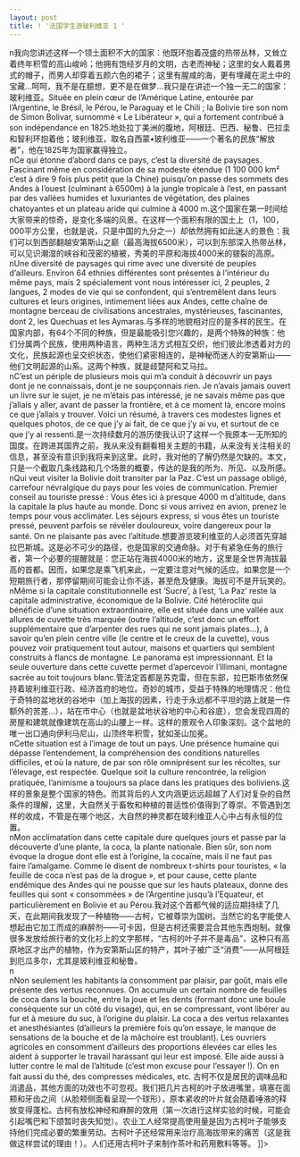 ```yaml
---
layout: post
title: ! '法国学生游玻利维亚 1 '
---
```


<p>n我向您讲述这样一个领土面积不大的国家：他既环抱着茂盛的热带丛林，又耸立着终年积雪的高山峻岭；他拥有饱经岁月的文明，古老而神秘；这里的女人戴着男式的帽子，而男人却穿着五颜六色的裙子；这里有腥咸的海，更有埋藏在泥土中的宝藏…呵呵，我不是在臆想，更不是在做梦…我只是在讲述一个独一无二的国家：玻利维亚。Située en plein cœur de l’Amérique Latine, entourée par l’Argentine, le Brésil, le Pérou, le Paraguay et le Chili ; la Bolivie tire son nom de Simon Bolivar, surnommé « Le Libérateur », qui a fortement contribué à son indépendance en 1825.地处拉丁美洲的腹地，阿根廷、巴西、秘鲁、巴拉圭和智利环抱着他；玻利维亚，取名自西蒙•玻利维亚——一个著名的民族“解放者”，他在1825年为国家赢得独立。<br />nCe qui étonne d’abord dans ce pays, c’est la diversité de paysages. Fascinant même en considération de sa modeste étendue (1 100 000 km² c’est à dire 9 fois plus petit que la Chine) puisqu’on passe des sommets des Andes à l’ouest (culminant à 6500m) à la jungle tropicale à l’est, en passant par des vallées humides et luxuriantes de végétation, des plaines chatoyantes et un plateau aride qui culmine à 4000 m.这个国家在第一时间给大家带来的惊奇，是变化多端的风景。在这样一个面积有限的国土上（1，100，000平方公里，也就是说，只是中国的九分之一）却依然拥有如此迷人的景色：我们可以到西部翻越安第斯山之巅（最高海拔6500米），可以到东部深入热带丛林，可以见识潮湿的峡谷和茂密的植被，秀美的平原和海拔4000米的皲裂的高原。<br />nUne diversité de paysages qui rime avec une diversité de peuples d’ailleurs. Environ 64 ethnies différentes sont présentes à l’intérieur du même pays, mais 2 spécialement vont nous intéresser ici, 2 peuples, 2 langues, 2 modes de vie qui se confondent, qui s’entremêlent dans leurs cultures et leurs origines, intimement liées aux Andes, cette chaîne de montagne berceau de civilisations ancestrales, mystérieuses, fascinantes, dont 2, les Quechuas et les Aymaras.与多样的地貌相对应的是多样的民生。在国家内部，有64个不同的种族，但是最能吸引您兴趣的，是两个特殊的种族：他们分属两个民族，使用两种语言，两种生活方式相互交织，他们彼此渗透着对方的文化，民族起源也呈交织状态，使他们紧密相连的，是神秘而迷人的安第斯山——他们文明起源的山系。这两个种族，就是歧楚阿和艾马拉。<br />nC’est un périple de plusieurs mois qui m’a conduit à découvrir un pays dont je ne connaissais,  dont je ne soupçonnais rien. Je n’avais jamais ouvert un livre sur le sujet, je ne m’étais pas intéressé, je ne savais même pas que j’allais y aller, avant de passer la frontière, et à ce moment là, encore moins ce que j’allais y trouver. Voici un résumé, à travers ces modestes lignes et quelques photos, de ce que j’y ai fait, de ce que j’y ai vu, et surtout de ce que j’y ai ressenti.是一次持续数月的游历使我认识了这样一个我原本一无所知的国度。在跨进其国界之前，我从来没有翻看相关主题的书籍，从来没有关注相关的信息，甚至没有意识到我将来到这里。此时，我对他的了解仍然是欠缺的。本文，只是一个截取几条线路和几个场景的概要，传达的是我的所为、所见、以及所感。<br />nQui veut visiter la Bolivie doit transiter par la Paz. C’est un passage obligé, carrefour névralgique du pays pour les voies de communication. Premier conseil au touriste pressé : Vous êtes ici à presque 4000 m d’altitude, dans la capitale la plus haute au monde. Donc si vous arrivez en avion, prenez le temps pour vous acclimater. Les séjours express, si vous êtes un touriste pressé, peuvent parfois se révéler douloureux, voire dangereux pour la santé. On ne plaisante pas avec l’altitude.想要游览玻利维亚的人必须首先穿越拉巴斯城。这是必不可少的路径，也是国家的交通命脉。对于有紧急任务的旅行者，第一个必要的提醒就是：您正站在海拔4000米的地方，这里是全世界海拔最高的首都。因而，如果您是乘飞机来此，一定要注意对气候的适应。如果您是一个短期旅行者，那停留期间可能会让你不适，甚至危及健康。海拔可不是开玩笑的。<br />nMême si la capitale constitutionnelle est ‘Sucre’, à l’est, ‘La Paz’ reste la capitale administrative, économique de la Bolivie. Cité hétéroclite qui bénéficie d’une situation extraordinaire, elle est située dans une vallée aux allures de cuvette très marquée (outre l’altitude, c’est donc un effort supplémentaire que d’arpenter des rues qui ne sont jamais plates…), à savoir qu’en plein centre ville (le centre et le creux de la cuvette), vous pouvez voir pratiquement tout autour, maisons et quartiers qui semblent construits à flancs de montagne. Le panorama est impressionnant. Et la seule ouverture dans cette cuvette permet d’apercevoir l’Illimani, montagne sacrée au toit toujours blanc.管法定首都是苏克雷，但在东部，拉巴斯市依然保持着玻利维亚行政、经济首府的地位。奇妙的城市，受益于特殊的地理情况：他位于奇特的盆地状的谷地中（加上海拔的因素，行走于永远都不平坦的路上就是一件额外的苦差…），站在市中心（也就是盆地状谷地的中心和谷底），您会发现四周的房屋和建筑就像建筑在高山的山腰上一样。这样的景观令人印象深刻。这个盆地的唯一出口通向伊利马尼山，山顶终年积雪，犹如圣山加冕。<br />nCette situation est à l’image de tout un pays. Une présence humaine qui dépasse l’entendement, la compréhension des conditions naturelles difficiles, et où la nature, de par son rôle omniprésent sur les récoltes, sur l’élevage, est respectée. Quelque soit la culture rencontrée, la religion pratiquée, l’animisme a toujours sa place dans les pratiques des boliviens.这样的景象是整个国家的特色。而其背后的人文内涵更远远超越了人们对复杂的自然条件的理解，这里，大自然关于畜牧和种植的普适性价值得到了尊崇。不管遇到怎样的收成，不管是在哪个地区，大自然的神灵都在玻利维亚人心中占有永恒的位置。<br />nMon acclimatation dans cette capitale dure quelques jours et passe par la découverte d’une plante, la coca, la plante nationale. Bien sûr, son nom évoque la drogue dont elle est à l’origine, la cocaïne, mais il ne faut pas faire l’amalgame. Comme le disent de nombreux t-shirts pour touristes, « la feuille de coca n’est pas de la drogue », et pour cause, cette plante endémique des Andes qui ne pousse que sur les hauts plateaux, donne des feuilles qui sont « consommées » de l’Argentine jusqu’à l’Equateur, et particulièrement en Bolivie et au Pérou.我对这个首都气候的适应期持续了几天，在此期间我发现了一种植物——古柯，它被尊崇为国树。当然它的名字能使人想起由它加工而成的麻醉剂——可卡因，但是古柯还需要混合其他东西炮制。就像很多发放给旅行者的文化衫上的文字那样，“古柯的叶子并不是毒品”，这种只有高原地区才出产的植物，作为安第斯山区的特产，其叶子被广泛“消费”——从阿根廷到厄瓜多尔，尤其是玻利维亚和秘鲁。<br />n<br />nNon seulement les habitants la consomment par plaisir, par goût, mais elle présente des vertus reconnues. On accumule un certain nombre de feuilles de coca dans la bouche, entre la joue et les dents (formant donc une boule conséquente sur un côté du visage), qui, en se compressant, vont libérer au fur et à mesure du suc, à l’origine du plaisir. La coca a des vertus relaxantes et anesthésiantes (d’ailleurs la première fois qu’on essaye, le manque de sensations de la bouche et de la mâchoire est troublant). Les ouvriers agricoles en consomment d’ailleurs des proportions élevées car elles les aident à supporter le travail harassant qui leur est imposé.  Elle aide aussi à lutter contre le mal de l’altitude (c’est mon excuse pour l’essayer !). On en fait aussi du thé, des compresses médicales, etc. 古柯不仅是居民的调味品和消遣品，其他方面的功效也不可忽视。我们把几片古柯的叶子放进嘴里，填塞在面颊和牙齿之间（从脸颊侧面看呈现一个球形），原本紧收的叶片就会随着唾液的释放变得蓬松。古柯有放松神经和麻醉的效用（第一次进行这样实验的时候，可能会引起嘴巴和下颌暂时丧失知觉）。农业工人经常提高使用量是因为古柯叶子能够支持他们完成必要的繁重劳动。古柯叶子还经常用来治疗高海拔带来的痛苦（这是我做这样尝试的理由！）。人们还用古柯叶子来制作茶叶和药用敷料等等。 ]]&gt;
</p>
